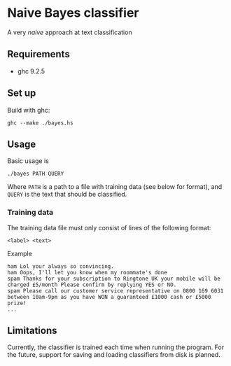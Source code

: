 # Naive Bayes classifier

A very _naive_ approach at text classification

## Requirements
 
 * ghc 9.2.5

## Set up

Build with ghc:
```
ghc --make ./bayes.hs
```

## Usage

Basic usage is
```
./bayes PATH QUERY
```
Where `PATH` is a path to a file with training data (see below for format), and `QUERY` is the text that should be classified.

### Training data

The training data file must only consist of lines of the following format:
```
<label> <text>
```

Example
```
ham Lol your always so convincing.
ham Oops, I'll let you know when my roommate's done
spam Thanks for your subscription to Ringtone UK your mobile will be charged £5/month Please confirm by replying YES or NO.
spam Please call our customer service representative on 0800 169 6031 between 10am-9pm as you have WON a guaranteed £1000 cash or £5000 prize!
...
```

## Limitations

Currently, the classifier is trained each time when running the program. For the future, support for saving and loading classifiers from disk is planned.
